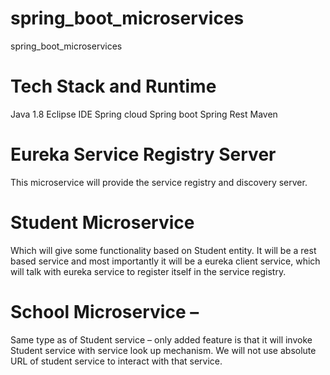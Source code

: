 # spring_boot_microservices
spring_boot_microservices

# Tech Stack and Runtime
Java 1.8
Eclipse IDE
Spring cloud
Spring boot
Spring Rest
Maven


# Eureka Service Registry Server 
This microservice will provide the service registry and discovery server.

# Student Microservice
Which will give some functionality based on Student entity. It will be a rest based service and most importantly it will be a eureka client service, which will talk with eureka service to register itself in the service registry.

# School Microservice – 
Same type as of Student service – only added feature is that it will invoke Student service with service look up mechanism. We will not use absolute URL of student service to interact with that service.
